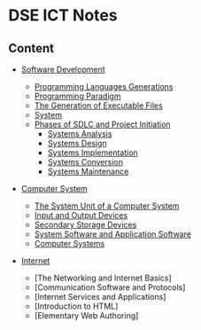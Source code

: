 # DSE ICT Notes
## Content

- [Software Development](https://github.com/LioQing/ICT-Notes/blob/master/Software%20Development.md)
    - [Programming Languages Generations](https://github.com/LioQing/ICT-Notes/blob/master/Software%20Development.md#programming-languages-generations)
    - [Programming Paradigm](https://github.com/LioQing/ICT-Notes/blob/master/Software%20Development.md#programming-paradigm)
    - [The Generation of Executable Files](https://github.com/LioQing/ICT-Notes/blob/master/Software%20Development.md#the-generation-of-executable-files)
    - [System](https://github.com/LioQing/ICT-Notes/blob/master/Software%20Development.md#system)
    - [Phases of SDLC and Project Initiation](https://github.com/LioQing/ICT-Notes/blob/master/Software%20Development.md#phases-of-sdlc-and-project-initiation)
        - [Systems Analysis](https://github.com/LioQing/ICT-Notes/blob/master/Software%20Development.md#systems-analysis)
        - [Systems Design](https://github.com/LioQing/ICT-Notes/blob/master/Software%20Development.md#systems-design)
        - [Systems Implementation](https://github.com/LioQing/ICT-Notes/blob/master/Software%20Development.md#systems-implementation)
        - [Systems Conversion](https://github.com/LioQing/ICT-Notes/blob/master/Software%20Development.md#systems-conversion)
        - [Systems Maintenance](https://github.com/LioQing/ICT-Notes/blob/master/Software%20Development.md#systems-maintenance)

- [Computer System](https://github.com/LioQing/ICT-Notes/blob/master/Computer%20System.md)
    - [The System Unit of a Computer System](https://github.com/LioQing/ICT-Notes/blob/master/Computer%20System%20Fundamentals.md#the-system-unit-of-a-computer-system)
    - [Input and Output Devices](https://github.com/LioQing/ICT-Notes/blob/master/Computer%20System%20Fundamentals.md#input-and-output-devices)
    - [Secondary Storage Devices](https://github.com/LioQing/ICT-Notes/blob/master/Computer%20System%20Fundamentals.md#secondary-storage-devices)
    - [System Software and Application Software](https://github.com/LioQing/ICT-Notes/blob/master/Computer%20System%20Fundamentals.md#system-software-and-application-software)
    - [Computer Systems](https://github.com/LioQing/ICT-Notes/blob/master/Computer%20System%20Fundamentals.md#computer-systems)

- [Internet](https://github.com/LioQing/ICT-Notes/blob/master/Internet.md)
	- [The Networking and Internet Basics]
	- [Communication Software and Protocols]
	- [Internet Services and Applications]
	- [Introduction to HTML]
	- [Elementary Web Authoring]